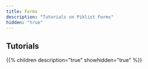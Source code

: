 ```yaml
---
title: Forms
description: "Tutorials on Piklist Forms"
hidden: "true"
---
```

## Tutorials

{{% children description="true" showhidden="true" %}}
